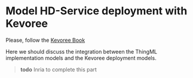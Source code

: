 # Model HD-Service deployment with Kevoree

Please, follow the [Kevoree Book](http://doc.kevoree.org)


Here we should discuss the integration between the ThingML implementation models and the Kevoree deployment models.

> **todo** Inria to complete this part

